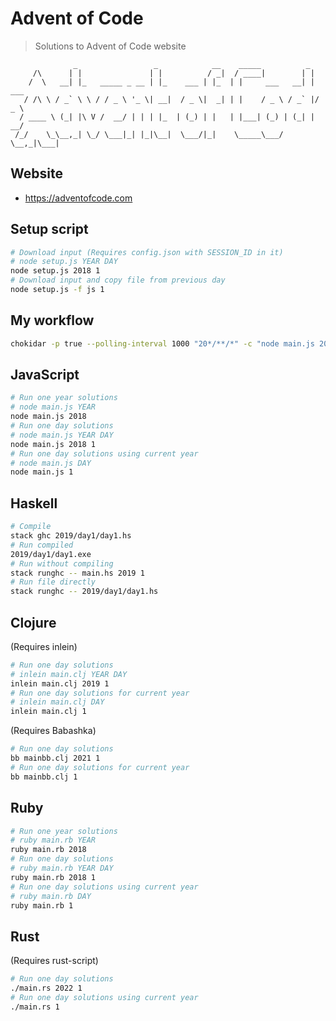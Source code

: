 # Advent of Code
> Solutions to Advent of Code website

```
              _                 _            __    _____          _      
     /\      | |               | |          / _|  / ____|        | |     
    /  \   __| |_   _____ _ __ | |_    ___ | |_  | |     ___   __| | ___ 
   / /\ \ / _` \ \ / / _ \ '_ \| __|  / _ \|  _| | |    / _ \ / _` |/ _ \
  / ____ \ (_| |\ V /  __/ | | | |_  | (_) | |   | |___| (_) | (_| |  __/
 /_/    \_\__,_| \_/ \___|_| |_|\__|  \___/|_|    \_____\___/ \__,_|\___|
```

## Website
- https://adventofcode.com

## Setup script 

```bash
# Download input (Requires config.json with SESSION_ID in it)
# node setup.js YEAR DAY
node setup.js 2018 1
# Download input and copy file from previous day
node setup.js -f js 1
```

## My workflow
```bash
chokidar -p true --polling-interval 1000 "20*/**/*" -c "node main.js 2019 11 | tee output.txt"
```

## JavaScript
```bash
# Run one year solutions
# node main.js YEAR
node main.js 2018
# Run one day solutions
# node main.js YEAR DAY
node main.js 2018 1
# Run one day solutions using current year
# node main.js DAY
node main.js 1
```

## Haskell
```bash
# Compile
stack ghc 2019/day1/day1.hs
# Run compiled
2019/day1/day1.exe
# Run without compiling
stack runghc -- main.hs 2019 1
# Run file directly
stack runghc -- 2019/day1/day1.hs
```

## Clojure
(Requires inlein)
```bash
# Run one day solutions
# inlein main.clj YEAR DAY
inlein main.clj 2019 1
# Run one day solutions for current year
# inlein main.clj DAY
inlein main.clj 1
```

(Requires Babashka)
```bash
# Run one day solutions
bb mainbb.clj 2021 1
# Run one day solutions for current year
bb mainbb.clj 1
```

## Ruby
```bash
# Run one year solutions
# ruby main.rb YEAR
ruby main.rb 2018
# Run one day solutions
# ruby main.rb YEAR DAY
ruby main.rb 2018 1
# Run one day solutions using current year
# ruby main.rb DAY
ruby main.rb 1
```

## Rust
(Requires rust-script)
```bash
# Run one day solutions
./main.rs 2022 1
# Run one day solutions using current year
./main.rs 1
```
